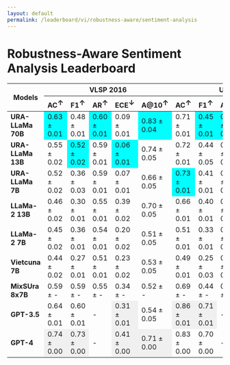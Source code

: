 ```yaml
---
layout: default
permalink: /leaderboard/vi/robustness-aware/sentiment-analysis
---
```

# Robustness-Aware Sentiment Analysis Leaderboard

<table class="table table-bordered table-sm w-100 dtHorizontalTable" cellspacing="0">
    <thead>
        <tr>
            <th rowspan="2" class="text-center align-middle"><b>Models</b></th>
            <th colspan="5" class="text-center"><b>VLSP 2016</b></th>
            <th colspan="5" class="text-center"><b>UiT-VSFC</b></th>
        </tr>
        <tr>
            <th class="text-center"><b>AC<span style="vertical-align: super;">↑</span></b></th>
            <th class="text-center"><b>F1<span style="vertical-align: super;">↑</span></b></th>
            <th class="text-center"><b>AR<span style="vertical-align: super;">↑</span></b></th>
            <th class="text-center"><b>ECE<span style="vertical-align: super;">↓</span></b></th>
            <th class="text-center"><b>A@10<span style="vertical-align: super;">↑</span></b></th>
            <th class="text-center"><b>AC<span style="vertical-align: super;">↑</span></b></th>
            <th class="text-center"><b>F1<span style="vertical-align: super;">↑</span></b></th>
            <th class="text-center"><b>AR<span style="vertical-align: super;">↑</span></b></th>
            <th class="text-center"><b>ECE<span style="vertical-align: super;">↓</span></b></th>
            <th class="text-center"><b>A@10<span style="vertical-align: super;">↑</span></b></th>
        </tr>
    </thead>
    <tbody>
        <tr>
            <td class="text-center"><b>URA-LLaMa 70B</b></td>
            <td class="text-center" style="background-color: cyan;">0.63 ± 0.01</td>
            <td class="text-center">0.48 ± 0.01</td>
            <td class="text-center" style="background-color: cyan;">0.60 ± 0.01</td>
            <td class="text-center">0.09 ± 0.01</td>
            <td class="text-center" style="background-color: cyan;">0.83 ± 0.04</td>
            <td class="text-center">0.71 ± 0.01</td>
            <td class="text-center" style="background-color: cyan;">0.45 ± 0.01</td>
            <td class="text-center" style="background-color: cyan;">0.80 ± 0.01</td>
            <td class="text-center" style="background-color: cyan;">0.08 ± 0.01</td>
            <td class="text-center" style="background-color: cyan;">0.99 ± 0.01</td>
        </tr>
        <tr>
            <td class="text-center"><b>URA-LLaMa 13B</b></td>
            <td class="text-center">0.55 ± 0.02</td>
            <td class="text-center" style="background-color: cyan;">0.52 ± 0.02</td>
            <td class="text-center">0.59 ± 0.01</td>
            <td class="text-center" style="background-color: cyan;">0.06 ± 0.01</td>
            <td class="text-center">0.74 ± 0.05</td>
            <td class="text-center">0.72 ± 0.01</td>
            <td class="text-center">0.44 ± 0.05</td>
            <td class="text-center">0.77 ± 0.01</td>
            <td class="text-center">0.18 ± 0.01</td>
            <td class="text-center">0.77 ± 0.02</td>
        </tr>
        <tr>
            <td class="text-center"><b>URA-LLaMa 7B</b></td>
            <td class="text-center">0.52 ± 0.02</td>
            <td class="text-center">0.36 ± 0.03</td>
            <td class="text-center">0.59 ± 0.01</td>
            <td class="text-center">0.07 ± 0.01</td>
            <td class="text-center">0.66 ± 0.05</td>
            <td class="text-center" style="background-color: cyan;">0.73 ± 0.01</td>
            <td class="text-center">0.41 ± 0.01</td>
            <td class="text-center">0.71 ± 0.01</td>
            <td class="text-center">0.16 ± 0.01</td>
            <td class="text-center">0.87 ± 0.02</td>
        </tr>
        <tr>
            <td class="text-center"><b>LLaMa-2 13B</b></td>
            <td class="text-center">0.46 ± 0.02</td>
            <td class="text-center">0.30 ± 0.01</td>
            <td class="text-center">0.55 ± 0.01</td>
            <td class="text-center">0.39 ± 0.02</td>
            <td class="text-center">0.70 ± 0.05</td>
            <td class="text-center">0.66 ± 0.01</td>
            <td class="text-center">0.40 ± 0.01</td>
            <td class="text-center">0.63 ± 0.01</td>
            <td class="text-center">0.11 ± 0.01</td>
            <td class="text-center">0.89 ± 0.02</td>
        </tr>
        <tr>
            <td class="text-center"><b>LLaMa-2 7B</b></td>
            <td class="text-center">0.45 ± 0.02</td>
            <td class="text-center">0.36 ± 0.01</td>
            <td class="text-center">0.54 ± 0.01</td>
            <td class="text-center">0.20 ± 0.02</td>
            <td class="text-center">0.51 ± 0.05</td>
            <td class="text-center">0.51 ± 0.01</td>
            <td class="text-center">0.33 ± 0.01</td>
            <td class="text-center">0.65 ± 0.01</td>
            <td class="text-center">0.15 ± 0.01</td>
            <td class="text-center">0.80 ± 0.02</td>
        </tr>
        <tr>
            <td class="text-center"><b>Vietcuna 7B</b></td>
            <td class="text-center">0.44 ± 0.02</td>
            <td class="text-center">0.27 ± 0.01</td>
            <td class="text-center">0.51 ± 0.01</td>
            <td class="text-center">0.23 ± 0.02</td>
            <td class="text-center">0.53 ± 0.05</td>
            <td class="text-center">0.49 ± 0.01</td>
            <td class="text-center">0.25 ± 0.03</td>
            <td class="text-center">0.46 ± 0.01</td>
            <td class="text-center">0.33 ± 0.01</td>
            <td class="text-center">0.34 ± 0.03</td>
        </tr>
        <tr>
            <td class="text-center"><b>MixSUra 8x7B</b></td>
            <td class="text-center">0.59 ± -</td>
            <td class="text-center">0.59 ± -</td>
            <td class="text-center">0.55 ± -</td>
            <td class="text-center">0.34 ± -</td>
            <td class="text-center">0.52 ± -</td>
            <td class="text-center">0.69 ± -</td>
            <td class="text-center">0.44 ± -</td>
            <td class="text-center">0.61 ± -</td>
            <td class="text-center">0.29 ± -</td>
            <td class="text-center">0.66 ± -</td>
        </tr>
        <tr>
            <td class="text-center"><b>GPT-3.5</b></td>
            <td class="text-center">0.64 ± 0.01</td>
            <td class="text-center">0.60 ± 0.01</td>
            <td class="text-center">-</td>
            <td class="text-center" style="background-color: #f0f0f0;">0.31 ± 0.01</td>
            <td class="text-center">0.54 ± 0.05</td>
            <td class="text-center" style="background-color: #f0f0f0;">0.86 ± 0.01</td>
            <td class="text-center" style="background-color: #f0f0f0;">0.71 ± 0.01</td>
            <td class="text-center">-</td>
            <td class="text-center" style="background-color: #f0f0f0;">0.53 ± 0.01</td>
            <td class="text-center">0.86 ± 0.02</td>
        </tr>
        <tr>
            <td class="text-center"><b>GPT-4</b></td>
            <td class="text-center" style="background-color: #f0f0f0;">0.74 ± 0.00</td>
            <td class="text-center" style="background-color: #f0f0f0;">0.73 ± 0.00</td>
            <td class="text-center">-</td>
            <td class="text-center" style="background-color: #f0f0f0;">0.41 ± 0.00</td>
            <td class="text-center" style="background-color: #f0f0f0;">0.71 ± 0.00</td>
            <td class="text-center">0.83 ± 0.00</td>
            <td class="text-center">0.70 ± 0.00</td>
            <td class="text-center">-</td>
            <td class="text-center" style="background-color: #f0f0f0;">0.50 ± 0.00</td>
            <td class="text-center" style="background-color: #f0f0f0;">0.85 ± 0.00</td>
        </tr>
    </tbody>
</table>
